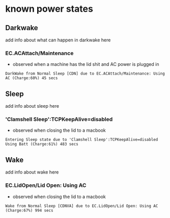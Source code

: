 # known power states

## Darkwake

add info about what can happen in darkwake here

### EC.ACAttach/Maintenance
  - observed when a machine has the lid shit and AC power is plugged in
  ```
DarkWake from Normal Sleep [CDN] due to EC.ACAttach/Maintenance: Using AC (Charge:60%) 45 secs  
  ```


## Sleep
add info about sleep here
### 'Clamshell Sleep':TCPKeepAlive=disabled
  - observed when closing the lid to a macbook
  ```
Entering Sleep state due to 'Clamshell Sleep':TCPKeepAlive=disabled Using Batt (Charge:61%) 483 secs 
  ```
## Wake
add info about wake here
### EC.LidOpen/Lid Open: Using AC
  - observed when closing the lid to a macbook
  ```
Wake from Normal Sleep [CDNVA] due to EC.LidOpen/Lid Open: Using AC (Charge:67%) 994 secs
  ```

      
     
